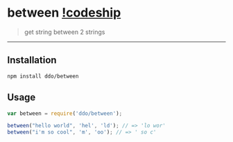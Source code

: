 between [!codeship](https://www.codeship.io/projects/219b4b70-c355-0131-40c4-66b9ad036c95/status)
=======
> get string between 2 strings

*****

## Installation

```
npm install ddo/between
```

## Usage

```js
var between = require('ddo/between');

between("hello world", 'hel', 'ld'); // => 'lo wor'
between("i'm so cool", 'm', 'oo'); // => ' so c'
```
